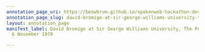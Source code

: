 ```yaml
---
annotation_page_uri: https://benwbrum.github.io/spokenweb-hackathon-development-noterms/annotations/david-bromige-at-sir-george-williams-university-the-poetry-series-6-november-1970-canvas-1-toc.json
annotation_page_slug: david-bromige-at-sir-george-williams-university-the-poetry-series-6-november-1970-canvas-1-toc
layout: annotation_page
manifest_label: David Bromige at Sir George Williams University, The Poetry Series,
  6 November 1970

---
```

